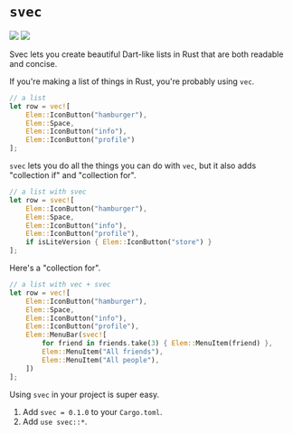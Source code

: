 # `svec`

[![](http://meritbadge.herokuapp.com/svec)](https://crates.io/crates/svec)
[![](https://docs.rs/svec/badge.svg)](https://docs.rs/svec)

Svec lets you create beautiful Dart-like lists in Rust that are both readable and concise.

If you're making a list of things in Rust, you're probably using `vec`.

```rust
// a list
let row = vec![
	Elem::IconButton("hamburger"),
	Elem::Space,
	Elem::IconButton("info"),
	Elem::IconButton("profile")
];
```

`svec` lets you do all the things you can do with `vec`, but it also adds "collection if" and "collection for".

```rust
// a list with svec
let row = svec![
	Elem::IconButton("hamburger"),
	Elem::Space,
	Elem::IconButton("info"),
	Elem::IconButton("profile"),
	if isLiteVersion { Elem::IconButton("store") }
];
```

Here's a "collection for".

```rust
// a list with vec + svec
let row = vec![
	Elem::IconButton("hamburger"),
	Elem::Space,
	Elem::IconButton("info"),
	Elem::IconButton("profile"),
	Elem::MenuBar(svec![
		for friend in friends.take(3) { Elem::MenuItem(friend) },
		Elem::MenuItem("All friends"),
		Elem::MenuItem("All people"),
	])
];
```

Using `svec` in your project is super easy.

1. Add `svec = 0.1.0` to your `Cargo.toml`.
2. Add `use svec::*`.